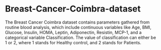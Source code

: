 # Breast-Cancer-Coimbra-dataset
The Breast Cancer Coimbra dataset contains parameters gathered from routine blood analysis, which include continuous variables like Age, BMI, Glucose, Insulin, HOMA, Leptin, Adiponectin, Resistin, MCP-1, and a categorical variable Classification. The value of classification can either be 1 or 2, where 1 stands for Healthy control, and 2 stands for Patients.
